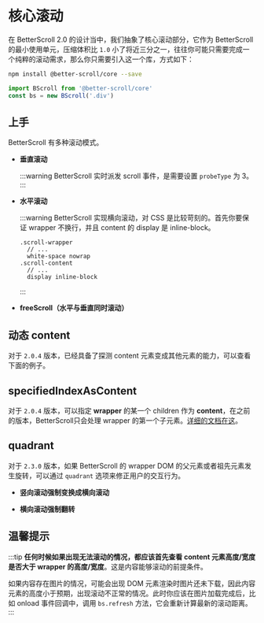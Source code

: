 # 核心滚动

在 BetterScroll 2.0 的设计当中，我们抽象了核心滚动部分，它作为 BetterScroll 的最小使用单元，压缩体积比 `1.0` 小了将近三分之一，往往你可能只需要完成一个纯粹的滚动需求，那么你只需要引入这一个库，方式如下：

```bash
npm install @better-scroll/core --save
```

```js
import BScroll from '@better-scroll/core'
const bs = new BScroll('.div')
```

## 上手

BetterScroll 有多种滚动模式。

- **垂直滚动**

  <demo qrcode-url="core/default">
    <template slot="code-template">
      <<< @/examples/vue/components/core/default.vue?template
    </template>
    <template slot="code-script">
      <<< @/examples/vue/components/core/default.vue?script
    </template>
    <template slot="code-style">
      <<< @/examples/vue/components/core/default.vue?style
    </template>
    <core-default slot="demo"></core-default>
  </demo>

  :::warning
  BetterScroll 实时派发 scroll 事件，是需要设置 `probeType` 为 3。
  :::

- **水平滚动**

  <demo qrcode-url="core/horizontal">
    <template slot="code-template">
      <<< @/examples/vue/components/core/horizontal.vue?template
    </template>
    <template slot="code-script">
      <<< @/examples/vue/components/core/horizontal.vue?script
    </template>
    <template slot="code-style">
      <<< @/examples/vue/components/core/horizontal.vue?style
    </template>
    <core-horizontal slot="demo"></core-horizontal>
  </demo>

  :::warning
  BetterScroll 实现横向滚动，对 CSS 是比较苛刻的。首先你要保证 wrapper 不换行，并且 content 的 display 是 inline-block。

  ```stylus
  .scroll-wrapper
    // ...
    white-space nowrap
  .scroll-content
    // ...
    display inline-block
  ```
  :::

- **freeScroll（水平与垂直同时滚动）**

  <demo qrcode-url="core/freescroll">
    <template slot="code-template">
      <<< @/examples/vue/components/core/freescroll.vue?template
    </template>
    <template slot="code-script">
      <<< @/examples/vue/components/core/freescroll.vue?script
    </template>
    <template slot="code-style">
      <<< @/examples/vue/components/core/freescroll.vue?style
    </template>
    <core-freescroll slot="demo"></core-freescroll>
  </demo>

## 动态 content <Badge text='2.0.4' />

对于 `2.0.4` 版本，已经具备了探测 content 元素变成其他元素的能力，可以查看下面的例子。

<demo qrcode-url="core/dynamic-content">
  <template slot="code-template">
    <<< @/examples/vue/components/core/dynamic-content.vue?template
  </template>
  <template slot="code-script">
    <<< @/examples/vue/components/core/dynamic-content.vue?script
  </template>
  <template slot="code-style">
    <<< @/examples/vue/components/core/dynamic-content.vue?style
  </template>
  <core-dynamic-content slot="demo"></core-dynamic-content>
</demo>

## specifiedIndexAsContent <Badge text='2.0.4' />

对于 `2.0.4` 版本，可以指定 **wrapper** 的某一个 children 作为 **content**，在之前的版本，BetterScroll只会处理 wrapper 的第一个子元素。[详细的文档在这](./base-scroll-options.html#specifiedindexascontent-2-0-4)。

<demo qrcode-url="core/specified-content">
  <template slot="code-template">
    <<< @/examples/vue/components/core/specified-content.vue?template
  </template>
  <template slot="code-script">
    <<< @/examples/vue/components/core/specified-content.vue?script
  </template>
  <template slot="code-style">
    <<< @/examples/vue/components/core/specified-content.vue?style
  </template>
  <core-specified-content slot="demo"></core-specified-content>
</demo>

## quadrant <Badge text='2.3.0' />

对于 `2.3.0` 版本，如果 BetterScroll 的 wrapper DOM 的父元素或者祖先元素发生旋转，可以通过 `quadrant` 选项来修正用户的交互行为。

- **竖向滚动强制变换成横向滚动**

<demo qrcode-url="core/vertical-rotated">
  <template slot="code-template">
    <<< @/examples/vue/components/core/vertical-rotated.vue?template
  </template>
  <template slot="code-script">
    <<< @/examples/vue/components/core/vertical-rotated.vue?script
  </template>
  <template slot="code-style">
    <<< @/examples/vue/components/core/vertical-rotated.vue?style
  </template>
  <core-vertical-rotated slot="demo"></core-vertical-rotated>
</demo>

- **横向滚动强制翻转**

<demo qrcode-url="core/horizontal-rotated">
  <template slot="code-template">
    <<< @/examples/vue/components/core/horizontal-rotated.vue?template
  </template>
  <template slot="code-script">
    <<< @/examples/vue/components/core/horizontal-rotated.vue?script
  </template>
  <template slot="code-style">
    <<< @/examples/vue/components/core/horizontal-rotated.vue?style
  </template>
  <core-horizontal-rotated slot="demo"></core-horizontal-rotated>
</demo>

## 温馨提示

  :::tip
  **任何时候如果出现无法滚动的情况，都应该首先查看 content 元素高度/宽度是否大于 wrapper 的高度/宽度**。这是内容能够滚动的前提条件。

  如果内容存在图片的情况，可能会出现 DOM 元素渲染时图片还未下载，因此内容元素的高度小于预期，出现滚动不正常的情况。此时你应该在图片加载完成后，比如 onload 事件回调中，调用 `bs.refresh` 方法，它会重新计算最新的滚动距离。
  :::
